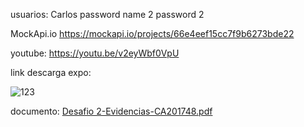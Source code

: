 usuarios: 
Carlos password
name 2 password 2

MockApi.io
https://mockapi.io/projects/66e4eef15cc7f9b6273bde22

youtube:
https://youtu.be/v2eyWbf0VpU

link descarga expo:

![123](https://github.com/user-attachments/assets/4b173ed7-0940-457a-b734-4a7c506da5f3)

documento:
[Desafio 2-Evidencias-CA201748.pdf](https://github.com/user-attachments/files/17004185/Desafio.2-Evidencias-CA201748.pdf)

